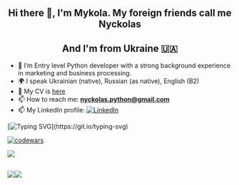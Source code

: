 <h2 align="center">Hi there 👋, I'm Mykola. My foreign friends call me Nyckolas </h2>
<h2 align="center">And I'm from Ukraine 🇺🇦</h2>

- 🌱 I’m Entry level Python developer with a strong background experience in marketing and business processing.
- 🌍 I speak Ukrainian (native), Russian (as native), English (B2)
- 📑 My CV is [here](https://github.com/nyckolas-python/nyckolas-python/blob/main/CV_Mykola_Hryshchenko.pdf)
- 📫 How to reach me: **nyckolas.python@gmail.com**<br>
- 📫 My LinkedIn profile:
[![LinkedIn](https://img.shields.io/badge/linkedin-%230077B5.svg?style=for-the-badge&logo=linkedin&logoColor=white)](https://www.linkedin.com/in/nyckolas-python/)

[![Typing SVG](https://readme-typing-svg.herokuapp.com?color=%2336BCF7&lines=🚀+I+started+the+CodeWars+challenge:)](https://git.io/typing-svg)

[![codewars](https://www.codewars.com/users/nyckolas-python/badges/small)](https://www.codewars.com/users/nyckolas-python)

![](https://github-profile-summary-cards.vercel.app/api/cards/profile-details?username=nyckolas-python&theme=solarized_dark)

![](https://github-profile-summary-cards.vercel.app/api/cards/stats?username=nyckolas-python&theme=solarized_dark)![](https://github-profile-summary-cards.vercel.app/api/cards/productive-time?username=nyckolas-python&theme=solarized_dark)
---
  
